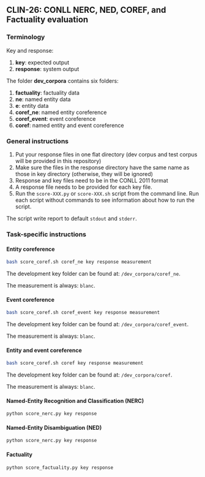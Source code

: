 ## CLIN-26: CONLL NERC, NED, COREF, and Factuality evaluation

### Terminology

Key and response:

1. **key**: expected output
2. **response**: system output


The folder **dev_corpora** contains six folders:

1. **factuality**: factuality data
2. **ne**: named entity data
3. **e**: entity data
4. **coref_ne**: named entity coreference
5. **coref_event**: event coreference
6. **coref**: named entity and event coreference

### General instructions

1. Put your response files in one flat directory (dev corpus and test corpus will be provided in this repository)
2. Make sure the files in the response directory have the same name as those in key directory (otherwise, they will be ignored)
3. Response and key files need to be in the CONLL 2011 format
4. A response file needs to be provided for each key file.
5. Run the `score-XXX.py` or `score-XXX.sh` script from the command line. Run each script without commands to see information about how to run the script.

The script write report to default `stdout` and `stderr`.

### Task-specific instructions

#### Entity coreference

```bash
bash score_coref.sh coref_ne key response measurement
```

The development key folder can be found at: `/dev_corpora/coref_ne`.

The measurement is always: `blanc`.

#### Event coreference

```bash
bash score_coref.sh coref_event key response measurement
```

The development key folder can be found at: `/dev_corpora/coref_event`.

The measurement is always: `blanc`.

#### Entity and event coreference

```bash
bash score_coref.sh coref key response measurement
```

The development key folder can be found at: `/dev_corpora/coref`.

The measurement is always: `blanc`.

#### Named-Entity Recognition and Classification (NERC)

```bash
python score_nerc.py key response
```

#### Named-Entity Disambiguation (NED)

```bash
python score_nerc.py key response
```

#### Factuality

```bash
python score_factuality.py key response
```
